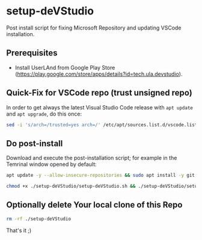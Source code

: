 # setup-deVStudio
Post install script for fixing Microsoft Repository and updating VSCode installation.

## Prerequisites
- Install UserLAnd from Google Play Store (https://play.google.com/store/apps/details?id=tech.ula.devstudio).

## Quick-Fix for VSCode repo (trust unsigned repo)
In order to get always the latest Visual Studio Code release with ```apt update``` and ```apt upgrade```, do this once:
```bash
sed -i 's/arch=/trusted=yes arch=/' /etc/apt/sources.list.d/vscode.list && sudo apt update -y && sudo apt upgrade -y
```

## Do post-install
Download and execute the post-installation script; for example in the Temrinal window opened by default:

```bash
apt update -y --allow-insecure-repositories && sudo apt install -y git && git clone https://github.com/brian200508/setup-deVStudio.git
```

```bash
chmod +x ./setup-deVStudio/setup-deVStudio.sh && ./setup-deVStudio/setup-deVStudio.sh
```

## Optionally delete Your local clone of this Repo
```bash
rm -rf ./setup-deVStudio
```

That's it ;)
